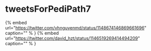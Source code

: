 # tweetsForPediPath7

{% embed url="https://twitter.com/vhnguyenmd/status/1148674146869661696"  caption="" % }
{% embed url="https://twitter.com/david_hzt/status/1146519269414494209"  caption="" % }
